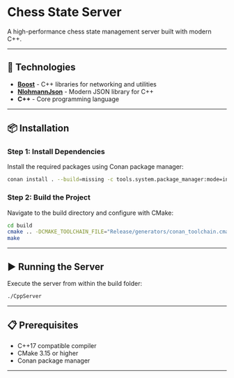 # Chess State Server

A high-performance chess state management server built with modern C++.

---

## 🚀 Technologies

- **[Boost](https://www.boost.org/)** - C++ libraries for networking and utilities
- **[NlohmannJson](https://github.com/nlohmann/json)** - Modern JSON library for C++
- **C++** - Core programming language

---

## 📦 Installation

### Step 1: Install Dependencies

Install the required packages using Conan package manager:

```bash
conan install . --build=missing -c tools.system.package_manager:mode=install
```

### Step 2: Build the Project

Navigate to the build directory and configure with CMake:

```bash
cd build
cmake .. -DCMAKE_TOOLCHAIN_FILE="Release/generators/conan_toolchain.cmake" -DCMAKE_BUILD_TYPE=Release
make
```

---

## ▶️ Running the Server

Execute the server from within the build folder:

```bash
./CppServer
```

---

## 📋 Prerequisites

- C++17 compatible compiler
- CMake 3.15 or higher
- Conan package manager

---
